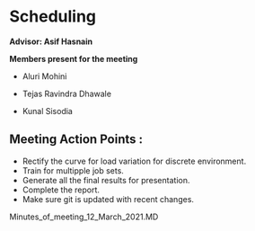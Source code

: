 # Scheduling

**Advisor: Asif Hasnain**

**Members present for the meeting**

* Aluri Mohini 

* Tejas Ravindra Dhawale

* Kunal Sisodia


## Meeting Action Points :
 
  * Rectify the curve for load variation for discrete environment.
  * Train for multipple job sets.
  * Generate all the final results for presentation.
  * Complete the report.
  * Make sure git is updated with recent changes.


Minutes_of_meeting_12_March_2021.MD
